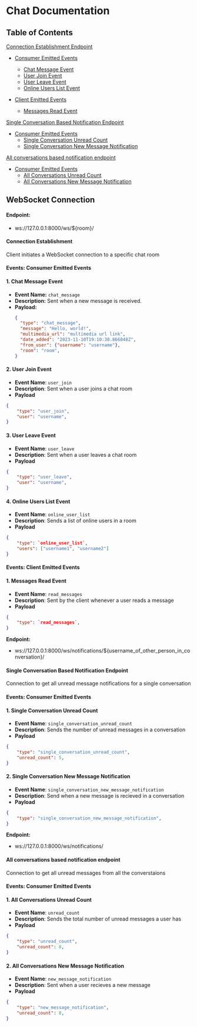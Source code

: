 # Chat Documentation

## Table of Contents

[Connection Establishment Endpoint](####connection-establishment)  
- [Consumer Emitted Events]()
  - [Chat Message Event]()  
  - [User Join Event]()  
  - [User Leave Event]()  
  - [Online Users List Event]()  

- [Client Emitted Events]()
  - [Messages Read Event]()

[Single Conversation Based Notification Endpoint](####single-conversation-based-notification-endpoint)  
- [Consumer Emitted Events]()
  - [Single Conversation Unread Count]()
  - [Single Conversation New Message Notification]()

[All conversations based notification endpoint](all-conversations-based-notification-endpoint)
- [Consumer Emitted Events]()
  - [All Conversations Unread Count]()  
  - [All Conversations New Message Notification]()


## WebSocket Connection

#### **Endpoint:**

- ws://127.0.0.1:8000/ws/${room}/

#### **Connection Establishment**

Client initiates a WebSocket connection to a specific chat room

#### **Events: Consumer Emitted Events**

#### 1. **Chat Message Event**

- **Event Name:** `chat_message`
- **Description:** Sent when a new message is received.
- **Payload:**
  ```json
  {
    "type": "chat_message",
    "message": "Hello, world!",
    "multimedia_url": "multimedia url link",
    "date_added": "2023-11-10T19:10:30.866848Z",
    "from_user": {"username": "username"},
    "room": "room",
  }

#### 2. **User Join Event**
- **Event Name**: `user_join`
- **Description**: Sent when a user joins a chat room
- **Payload**
```json
{
    "type": "user_join",
    "user": "username",
}
```

#### 3. **User Leave Event**
- **Event Name**: `user_leave`
- **Description**: Sent when a user leaves a chat room
- **Payload**
```json
{
    "type": "user_leave",
    "user": "username",
}
```

#### 4. **Online Users List Event**
- **Event Name**: `online_user_list`
- **Description**: Sends a list of online users in a room
- **Payload**
```json
{
    "type": `online_user_list`,
    "users": ["username1", "username2"]
}
```

#### **Events: Client Emitted Events**
#### 1. **Messages Read Event**
- **Event Name**: `read_messages`
- **Description**: Sent by the client whenever a user reads a message
- **Payload**
```json
{
    "type": `read_messages`,
}
```
**Endpoint:**

- ws://127.0.0.1:8000/ws/notifications/${username_of_other_person_in_conversation}/

#### **Single Conversation Based Notification Endpoint**

Connection to get all unread message notifications for a single conversation

#### **Events: Consumer Emitted Events**

#### 1. **Single Conversation Unread Count**
- **Event Name**: `single_conversation_unread_count`
- **Description**: Sends the number of unread messages in a conversation
- **Payload**
```json
{
    "type": "single_conversation_unread_count",
    "unread_count": 5,   
}
```

#### 2. **Single Conversation New Message Notification**
- **Event Name**: `single_conversation_new_message_notification`
- **Description**: Send when a new message is recieved in a conversation
- **Payload**
```json
{
    "type": "single_conversation_new_message_notification",
}
```

**Endpoint:**

- ws://127.0.0.1:8000/ws/notifications/

#### **All conversations based notification endpoint**

Connection to get all unread messages from all the converstaions

#### **Events: Consumer Emitted Events**

#### 1. **All Conversations Unread Count**
- **Event Name**: `unread_count`
- **Description**: Sends the total number of unread messages a user has
- **Payload**
```json
{
    "type": "unread_count",
    "unread_count": 8,   
}

```
#### 2. **All Conversations New Message Notification**
- **Event Name**: `new_message_notification`
- **Description**: Sent when a user recieves a new message
- **Payload**
```json
{
    "type": "new_message_notification",
    "unread_count": 8,   
}


